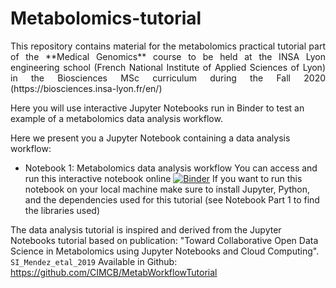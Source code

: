 # Metabolomics-tutorial

<p align="justify">
This repository contains material for the metabolomics practical tutorial part of the **Medical Genomics** course to be held at the INSA Lyon engineering school (French National Institute of Applied Sciences of Lyon) in the Biosciences MSc curriculum during the Fall 2020 (https://biosciences.insa-lyon.fr/en/)

Here you will use interactive Jupyter Notebooks run in Binder to test an example of a metabolomics data analysis workflow. 

Here we present you a Jupyter Notebook containing a data analysis workflow:

* Notebook 1: Metabolomics data analysis workflow
You can access and run this interactive notebook online [![Binder](https://mybinder.org/badge_logo.svg)](https://mybinder.org/v2/gh/adam-amara/Metabolomics-tutorial/HEAD)
If you want to run this notebook on your local machine make sure to install Jupyter, Python, and the dependencies used for this tutorial (see Notebook Part 1 to find the libraries used)


The data analysis tutorial is inspired and derived from the Jupyter Notebooks tutorial based on publication: "Toward Collaborative Open Data Science in Metabolomics using Jupyter Notebooks and Cloud Computing". `SI_Mendez_etal_2019`
Available in Github: https://github.com/CIMCB/MetabWorkflowTutorial

</p>
